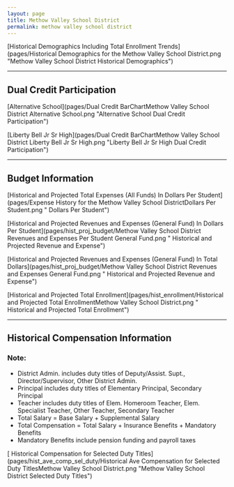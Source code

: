 ```yaml
---
layout: page
title: Methow Valley School District
permalink: methow valley school district
---
```



[Historical Demographics Including Total Enrollment Trends](pages/Historical Demographics for the Methow Valley School District.png "Methow Valley School District Historical Demographics")

___

## Dual Credit Participation

[Alternative School](pages/Dual Credit BarChartMethow Valley School District Alternative School.png "Alternative School Dual Credit Participation")

[Liberty Bell Jr Sr High](pages/Dual Credit BarChartMethow Valley School District Liberty Bell Jr Sr High.png "Liberty Bell Jr Sr High Dual Credit Participation")


___

## Budget Information

[Historical and Projected Total Expenses (All Funds) In Dollars Per Student](pages/Expense History for the Methow Valley School DistrictDollars Per Student.png " Dollars Per Student")

[Historical and Projected Revenues and Expenses (General Fund) In Dollars Per Student](pages/hist_proj_budget/Methow Valley School District Revenues and Expenses Per Student General Fund.png " Historical and Projected Revenue and Expense")

[Historical and Projected Revenues and Expenses (General Fund) In Total Dollars](pages/hist_proj_budget/Methow Valley School District Revenues and Expenses General Fund.png " Historical and Projected Revenue and Expense")

[Historical and Projected Total Enrollment](pages/hist_enrollment/Historical and Projected Total EnrollmentMethow Valley School District.png " Historical and Projected Total Enrollment")


___

## Historical Compensation Information
### Note:
- District Admin. includes duty titles of Deputy/Assist. Supt., Director/Supervisor, Other District Admin.
- Principal includes duty titles of Elementary Principal, Secondary Principal
- Teacher includes duty titles of Elem. Homeroom Teacher, Elem. Specialist Teacher, Other Teacher, Secondary Teacher
- Total Salary = Base Salary + Supplemental Salary
- Total Compensation = Total Salary + Insurance Benefits + Mandatory Benefits
- Mandatory Benefits include pension funding and payroll taxes

[ Historical Compensation for Selected Duty Titles](pages/hist_ave_comp_sel_duty/Historical Ave Compensation for Selected Duty TitlesMethow Valley School District.png "Methow Valley School District Selected Duty Titles")

